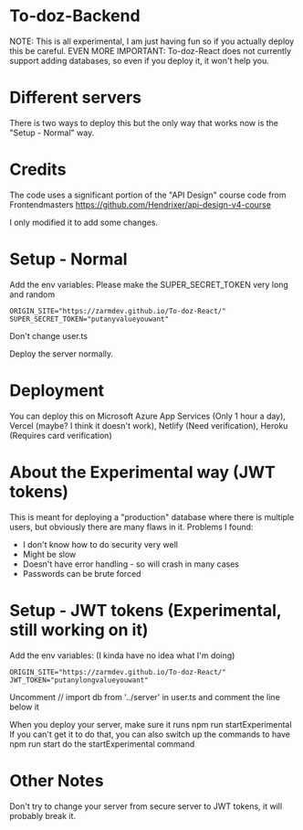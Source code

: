 ﻿# To-doz-Backend
NOTE: This is all experimental, I am just having fun so if you actually
deploy this be careful.
EVEN MORE IMPORTANT: To-doz-React does not currently support adding
databases, so even if you deploy it, it won't help you.
# Different servers
There is two ways to deploy this but the only way that works now is
the "Setup - Normal" way.
# Credits
The code uses a significant portion of the "API Design" course code from Frontendmasters
https://github.com/Hendrixer/api-design-v4-course

I only modified it to add some changes.
# Setup - Normal
Add the env variables:
Please make the SUPER_SECRET_TOKEN very long and random
```
ORIGIN_SITE="https://zarmdev.github.io/To-doz-React/"
SUPER_SECRET_TOKEN="putanyvalueyouwant"
```
Don't change user.ts

Deploy the server normally.

# Deployment
You can deploy this on Microsoft Azure App Services (Only 1 hour a day), Vercel (maybe? I think it doesn't work), Netlify (Need verification), Heroku (Requires card verification)

# About the Experimental way (JWT tokens)
This is meant for deploying a "production" database where there is
multiple users, but obviously there are many flaws in it.
Problems I found:
- I don't know how to do security very well
- Might be slow
- Doesn't have error handling - so will crash in many cases
- Passwords can be brute forced

# Setup - JWT tokens (Experimental, still working on it)
Add the env variables: (I kinda have no idea what I'm doing)
```
ORIGIN_SITE="https://zarmdev.github.io/To-doz-React/"
JWT_TOKEN="putanylongvalueyouwant"
```
Uncomment // import db from '../server' in user.ts and comment the line
below it

When you deploy your server, make sure it runs npm run startExperimental
If you can't get it to do that, you can also switch up the commands to
have npm run start do the startExperimental command

# Other Notes
Don't try to change your server from secure server to JWT tokens,
it will probably break it.
